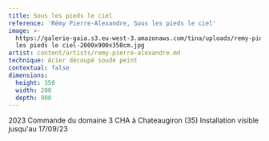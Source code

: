 ```yaml
---
title: Sous les pieds le ciel
reference: 'Rémy Pierre-Alexandre, Sous les pieds le ciel'
image: >-
  https://galerie-gaia.s3.eu-west-3.amazonaws.com/tina/uploads/remy-pierre-alexandre/galerie-gaia-remy-pierre-alexandre-sous
  les pieds le ciel-2000x900x350cm.jpg
artist: content/artists/remy-pierre-alexandre.md
technique: Acier découpé soudé peint
contextual: false
dimensions:
  height: 350
  width: 200
  depth: 900
---
```


2023 Commande du domaine 3 CHA à Chateaugiron (35) Installation visible jusqu'au 17/09/23
